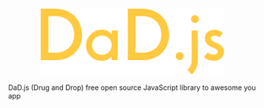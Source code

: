 <p align="center"><img src="https://raw.githubusercontent.com/DarkArlekin/DaD.js/3b6defe176cf1643217b7127eabfa1e75d215113/DaD.js.svg" alt="DaD JS"></p>
DaD.js (Drug and Drop) free open source JavaScript library to awesome you app
